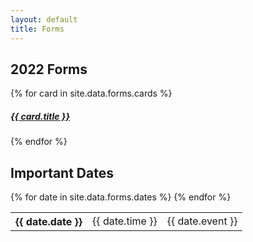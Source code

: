 ```yaml
---
layout: default
title: Forms
---
```


<section class="diamond-bg">
    <div class="container">
        <h1 class="display-1 shadow-text lh-1">2022 Forms</h1>
        <div class="row row-cols-1 row-cols-sm-2 row-cols-md-4 g-4 pb-5">
        {% for card in site.data.forms.cards %}
            <div class="col">
                <a href="../assets/pdf/{{ card.file }}.pdf" target="_blank" class="text-decoration-none">
                    <div class="card text-dark text-center bg-warning mb-3 h-100">
                        <div class="card-header text-center display-1"><i class="bi bi-file-earmark-pdf"></i></div>
                        <div class="card-body">
                            <h5 class="card-title">{{ card.title }}</h5>
                        </div>
                    </div>
                </a>
            </div>
        {% endfor %}
        </div>
        <div class="container bg-dark">
            <h1 class="display-1 shadow-text lh-1">Important Dates</h1>
            <div class="table-responsive text-start">
                <table class="table table-dark table-striped">
                    <tbody>
                        {% for date in site.data.forms.dates %}
                        <tr>
                            <th scope="row">{{ date.date }}</th>
                            <td>{{ date.time }}</td>
                            <td>{{ date.event }}</td>
                        </tr>
                        {% endfor %}
                    </tbody>
                </table>
            </div>
        </div>
    </div>
</section>
